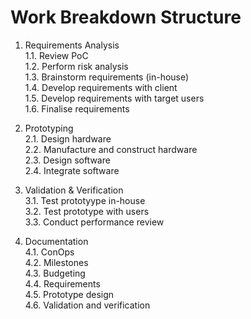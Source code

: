 ﻿# Work Breakdown Structure

1. Requirements Analysis  
   1.1. Review PoC  
   1.2. Perform risk analysis  
   1.3. Brainstorm requirements (in-house)  
   1.4. Develop requirements with client  
   1.5. Develop requirements with target users  
   1.6. Finalise requirements  

2. Prototyping  
   2.1. Design hardware  
   2.2. Manufacture and construct hardware  
   2.3. Design software  
   2.4. Integrate software  

3. Validation & Verification  
   3.1. Test prototyype in-house  
   3.2. Test prototype with users  
   3.3. Conduct performance review  

4. Documentation  
   4.1. ConOps  
   4.2. Milestones  
   4.3. Budgeting  
   4.4. Requirements  
   4.5. Prototype design  
   4.6. Validation and verification  
